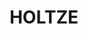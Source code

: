 ---
lastmod: '2025-04-06T06:05:19+00:00'
latitude: -12.45763297
layout: suburb
longitude: 130.9597671
postcode: 0829
state: NT
title: HOLTZE
url: /nt/holtze/
---